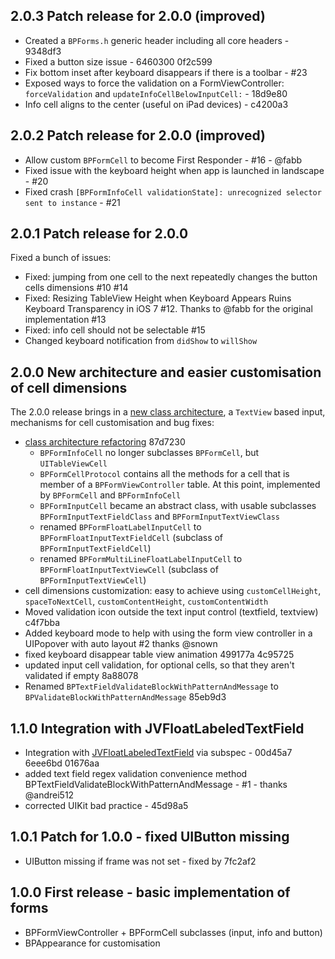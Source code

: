 ## 2.0.3 Patch release for 2.0.0 (improved)
- Created a `BPForms.h` generic header including all core headers - 9348df3
- Fixed a button size issue - 6460300 0f2c599
- Fix bottom inset after keyboard disappears if there is a toolbar - #23 
- Exposed ways to force the validation on a FormViewController: `forceValidation` and `updateInfoCellBelowInputCell:` - 18d9e80
- Info cell aligns to the center (useful on iPad devices) - c4200a3

## 2.0.2 Patch release for 2.0.0 (improved)
- Allow custom `BPFormCell` to become First Responder - #16 - @fabb
- Fixed issue with the keyboard height when app is launched in landscape - #20 
- Fixed crash `[BPFormInfoCell validationState]: unrecognized selector sent to instance` - #21 

## 2.0.1 Patch release for 2.0.0
Fixed a bunch of issues:
- Fixed: jumping from one cell to the next repeatedly changes the button cells dimensions #10 #14 
- Fixed: Resizing TableView Height when Keyboard Appears Ruins Keyboard Transparency in iOS 7 #12. Thanks to @fabb for the original implementation #13 
- Fixed: info cell should not be selectable #15 
- Changed keyboard notification from `didShow` to `willShow`

## 2.0.0 New architecture and easier customisation of cell dimensions
The 2.0.0 release brings in a [new class architecture](https://github.com/bpoplauschi/BPForms/raw/master/BPFormsSimpleClassDiagram.jpeg), a `TextView` based input, mechanisms for cell customisation and bug fixes:

- [class architecture refactoring](https://github.com/bpoplauschi/BPForms/raw/master/BPFormsSimpleClassDiagram.jpeg) 87d7230
  - `BPFormInfoCell` no longer subclasses `BPFormCell`, but `UITableViewCell`
  - `BPFormCellProtocol` contains all the methods for a cell that is member of a `BPFormViewController` table. At this point, implemented by `BPFormCell` and `BPFormInfoCell`
  - `BPFormInputCell` became an abstract class, with usable subclasses `BPFormInputTextFieldClass` and `BPFormInputTextViewClass`
  - renamed `BPFormFloatLabelInputCell` to `BPFormFloatInputTextFieldCell` (subclass of `BPFormInputTextFieldCell`)
  - renamed `BPFormMultiLineFloatLabelInputCell` to `BPFormFloatInputTextViewCell` (subclass of `BPFormInputTextViewCell`)
- cell dimensions customization: easy to achieve using `customCellHeight`, `spaceToNextCell`, `customContentHeight`, `customContentWidth`
- Moved validation icon outside the text input control (textfield, textview) c4f7bba
- Added keyboard mode to help with using the form view controller in a UIPopover with auto layout #2 thanks @snown
- fixed keyboard disappear table view animation 499177a 4c95725
- updated input cell validation, for optional cells, so that they aren't validated if empty 8a88078
- Renamed `BPTextFieldValidateBlockWithPatternAndMessage` to `BPValidateBlockWithPatternAndMessage` 85eb9d3

## 1.1.0 Integration with JVFloatLabeledTextField
- Integration with [JVFloatLabeledTextField](https://github.com/jverdi/JVFloatLabeledTextField) via subspec - 00d45a7 6eee6bd 01676aa
- added text field regex validation convenience method BPTextFieldValidateBlockWithPatternAndMessage - #1 - thanks @andrei512
- corrected UIKit bad practice - 45d98a5

## 1.0.1 Patch for 1.0.0 - fixed UIButton missing
- UIButton missing if frame was not set - fixed by 7fc2af2

## 1.0.0 First release - basic implementation of forms
- BPFormViewController + BPFormCell subclasses (input, info and button)
- BPAppearance for customisation